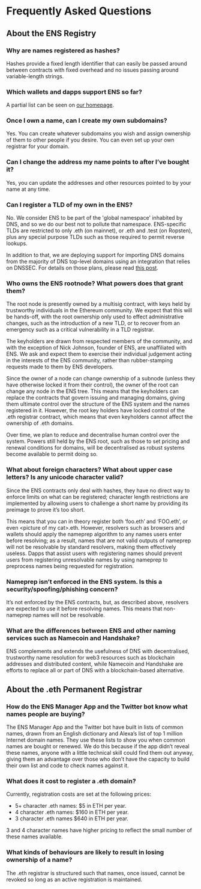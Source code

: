 # Frequently Asked Questions

## About the ENS Registry

### Why are names registered as hashes?

Hashes provide a fixed length identifier that can easily be passed around between contracts with fixed overhead and no issues passing around variable-length strings.

### Which wallets and dapps support ENS so far?

A partial list can be seen on [our homepage](https://ens.domains/).

### Once I own a name, can I create my own subdomains?

Yes. You can create whatever subdomains you wish and assign ownership of them to other people if you desire. You can even set up your own registrar for your domain.

### Can I change the address my name points to after I’ve bought it?

Yes, you can update the addresses and other resources pointed to by your name at any time.

### Can I register a TLD of my own in the ENS?

No. We consider ENS to be part of the 'global namespace' inhabited by DNS, and so we do our best not to pollute that namespace. ENS-specific TLDs are restricted to only .eth \(on mainnet\), or .eth and .test \(on Ropsten\), plus any special purpose TLDs such as those required to permit reverse lookups.

In addition to that, we are deploying support for importing DNS domains from the majority of DNS top-level domains using an integration that relies on DNSSEC. For details on those plans, please read [this post](https://medium.com/the-ethereum-name-service/upcoming-changes-to-the-ens-root-a1b78fd52b38).

### Who owns the ENS rootnode? What powers does that grant them?

The root node is presently owned by a multisig contract, with keys held by trustworthy individuals in the Ethereum community. We expect that this will be hands-off, with the root ownership only used to effect administrative changes, such as the introduction of a new TLD, or to recover from an emergency such as a critical vulnerability in a TLD registrar.

The keyholders are drawn from respected members of the community, and with the exception of Nick Johnson, founder of ENS, are unaffiliated with ENS. We ask and expect them to exercise their individual judgement acting in the interests of the ENS community, rather than rubber-stamping requests made to them by ENS developers.

Since the owner of a node can change ownership of a subnode (unless they have otherwise locked it from their control), the owner of the root can change any node in the ENS tree. This means that the keyholders can replace the contracts that govern issuing and managing domains, giving them ultimate control over the structure of the ENS system and the names registered in it. However, the root key holders have locked control of the .eth registrar contract, which means that even keyholders cannot affect the ownership of .eth domains.

Over time, we plan to reduce and decentralise human control over the system. Powers still held by the ENS root, such as those to set pricing and renewal conditions for domains, will be decentralised as robust systems become available to permit doing so.

### What about foreign characters? What about upper case letters? Is any unicode character valid?

Since the ENS contracts only deal with hashes, they have no direct way to enforce limits on what can be registered; character length restrictions are implemented by allowing users to challenge a short name by providing its preimage to prove it’s too short.

This means that you can in theory register both ‘foo.eth’ and ‘FOO.eth’, or even &lt;picture of my cat&gt;.eth. However, resolvers such as browsers and wallets should apply the nameprep algorithm to any names users enter before resolving; as a result, names that are not valid outputs of nameprep will not be resolvable by standard resolvers, making them effectively useless. Dapps that assist users with registering names should prevent users from registering unresolvable names by using nameprep to preprocess names being requested for registration.

### Nameprep isn’t enforced in the ENS system. Is this a security/spoofing/phishing concern?

It’s not enforced by the ENS contracts, but, as described above, resolvers are expected to use it before resolving names. This means that non-nameprep names will not be resolvable.

### What are the differences between ENS and other naming services such as Namecoin and Handshake?

ENS complements and extends the usefulness of DNS with decentralised, trustworthy name resolution for web3 resources such as blockchain addresses and distributed content, while Namecoin and Handshake are efforts to replace all or part of DNS with a blockchain-based alternative.

## About the .eth Permanent Registrar

### How do the ENS Manager App and the Twitter bot know what names people are buying?

The ENS Manager App and the Twitter bot have built in lists of common names, drawn from an English dictionary and Alexa’s list of top 1 million Internet domain names. They use these lists to show you when common names are bought or renewed. We do this because if the app didn’t reveal these names, anyone with a little technical skill could find them out anyway, giving them an advantage over those who don’t have the capacity to build their own list and code to check names against it.

### What does it cost to register a .eth domain?

Currently, registration costs are set at the following prices:

* 5+ character .eth names: $5 in ETH per year.
* 4 character .eth names: $160 in ETH per year.
* 3 character .eth names $640 in ETH per year.

3 and 4 character names have higher pricing to reflect the small number of these names available.

### What kinds of behaviours are likely to result in losing ownership of a name?

The .eth registrar is structured such that names, once issued, cannot be revoked so long as an active registration is maintained.

